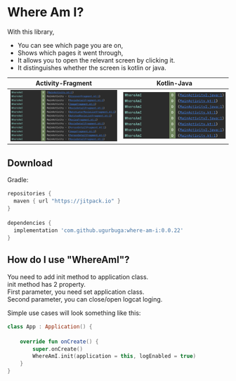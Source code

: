 # Where Am I?

With this library,
- You can see which page you are on,
- Shows which pages it went through,
- It allows you to open the relevant screen by clicking it.
- It distinguishes whether the screen is kotlin or java.

| Activity-Fragment | Kotlin-Java |
| --- | ----------- |
| <img src="app/screenshots/activity-fragment.png" width="500">  | <img src="app/screenshots/kotlin-java.png" width="500">|

Download
--------
Gradle:

```gradle
repositories {
  maven { url "https://jitpack.io" }
}

dependencies {
  implementation 'com.github.ugurbuga:where-am-i:0.0.22'
}
```

How do I use "WhereAmI"?
-------------------
You need to add init method to application class.<br/>
init method has 2 property.<br/>
First parameter, you need set application class.<br/>
Second parameter, you can close/open logcat loging.

Simple use cases will look something like this:

```kotlin
class App : Application() {

    override fun onCreate() {
        super.onCreate()
        WhereAmI.init(application = this, logEnabled = true)
    }
}
```
